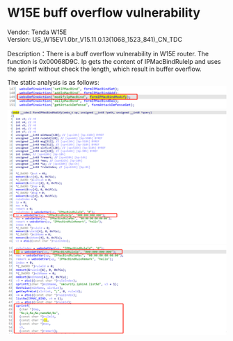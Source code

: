 # W15E buff overflow vulnerability

Vendor: Tenda W15E  
Version: US_W15EV1.0br_V15.11.0.13(1068_1523_841)_CN_TDC

Description：There is a buff overflow vulnerability in W15E router. The function is 0x00068D9C. Ip gets the content of IPMacBindRuleIp and uses the sprintf without check the length, which result in buffer overflow.

The static analysis is as follows:
![image](1.png)
![image](2.png)
![image](3.png)
